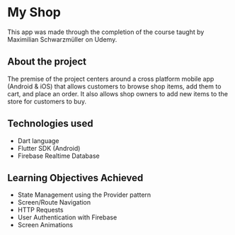 # My Shop

This app was made through the completion of the course taught by Maximilian Schwarzmüller on Udemy.

## About the project
The premise of the project centers around a cross platform mobile app (Android & iOS) that allows customers to browse shop items, add them to cart, and place an order. It also allows shop owners to add new items to the store for customers to buy.

## Technologies used
* Dart language
* Flutter SDK (Android)
* Firebase Realtime Database


## Learning Objectives Achieved
* State Management using the Provider pattern
* Screen/Route Navigation
* HTTP Requests
* User Authentication with Firebase
* Screen Animations
